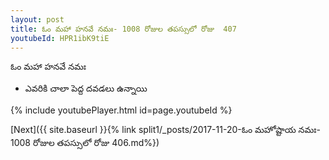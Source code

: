 ```yaml
---
layout: post
title: ఓం మహా హనవే నమః- 1008 రోజుల తపస్సులో రోజు  407
youtubeId: HPR1ibK9tiE
---
```

 
 
 ఓం మహా హనవే నమః  
 
 -  ఎవరికి చాలా పెద్ద దవడలు ఉన్నాయి 
 
  
 
  
 
 
 
 
 
 


{% include youtubePlayer.html id=page.youtubeId %}
 
[Next]({{ site.baseurl }}{% link  split1/_posts/2017-11-20-ఓం మహోష్టాయ నమః- 1008 రోజుల తపస్సులో రోజు  406.md%})
 
